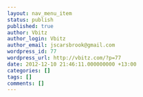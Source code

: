 ```yaml
---
layout: nav_menu_item
status: publish
published: true
author: Vbitz
author_login: Vbitz
author_email: jscarsbrook@gmail.com
wordpress_id: 77
wordpress_url: http://vbitz.com/?p=77
date: 2012-12-10 21:46:11.000000000 +13:00
categories: []
tags: []
comments: []
---
```

 
